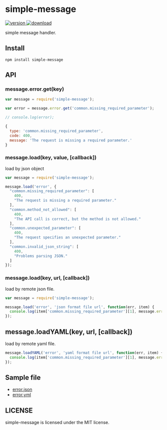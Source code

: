 # simple-message 

[![version](https://img.shields.io/npm/v/simple-message.svg) ![download](https://img.shields.io/npm/dm/simple-message.svg)](https://www.npmjs.com/package/simple-message)

simple message handler.

## Install

```
npm install simple-message
```

## API

### message.error.get(key)

```javascript
var message = require('simple-message');

var error = message.error.get('common.missing_required_parameter');
```
```javascript
// console.log(error);

{
  type: 'common.missing_required_parameter',
  code: 400,
  message: 'The request is missing a required parameter.'
}
```

### message.load(key, value, [callback])

load by json object

```javascript
var message = require('simple-message');

message.load('error', {
  "common.missing_required_parameter": [
    400,
    "The request is missing a required parameter."
  ],
  "common.method_not_allowed": [
    400,
    "The API call is correct, but the method is not allowed."
  ],
  "common.unexpected_parameter": [
    400,
    "The request specifies an unexpected parameter."
  ],
  "common.invalid_json_string": [
    400,
    "Problems parsing JSON."
  ]
});
```

### message.load(key, url, [callback])

load by remote json file.

```javascript
var message = require('simple-message');

message.load('error', 'json format file url', function(err, item) {
  console.log(item['common.missing_required_parameter'][1], message.error.get('common.missing_required_parameter').message);
});
```

## message.loadYAML(key, url, [callback])

load by remote yaml file.

```javascript
message.loadYAML('error', 'yaml format file url', function(err, item) {
  console.log(item['common.missing_required_parameter'][1], message.error.get('common.missing_required_parameter').message);
});
```

## Sample file

* [error.json](sample/error.json)
* [error.yml](sample/error.yml)


## LICENSE

simple-message is licensed under the MIT license.